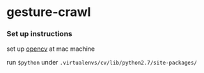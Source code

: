 # gesture-crawl

### Set up instructions
set up [opencv](http://www.pyimagesearch.com/2015/06/15/install-opencv-3-0-and-python-2-7-on-osx/) at mac machine

run `$python` under `.virtualenvs/cv/lib/python2.7/site-packages/`

